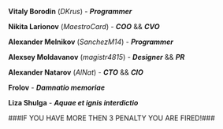 **Vitaly Borodin**  (*DKrus*) - ***Programmer***

**Nikita Larionov**  (*MaestroCard*) - ***COO*** && ***CVO***
 
**Alexander Melnikov**  (*SanchezM14*) - ***Programmer***

**Alexsey Moldavanov**  (*magistr4815*) - ***Designer*** && ***PR***

**Alexander Natarov**  (*AlNat*) - ***CTO*** && ***CIO***

**Frolov** - ***Damnatio memoriae***

**Liza Shulga** - ***Aquae et ignis interdictio***

###IF YOU HAVE MORE THEN 3 PENALTY YOU ARE FIRED!###
